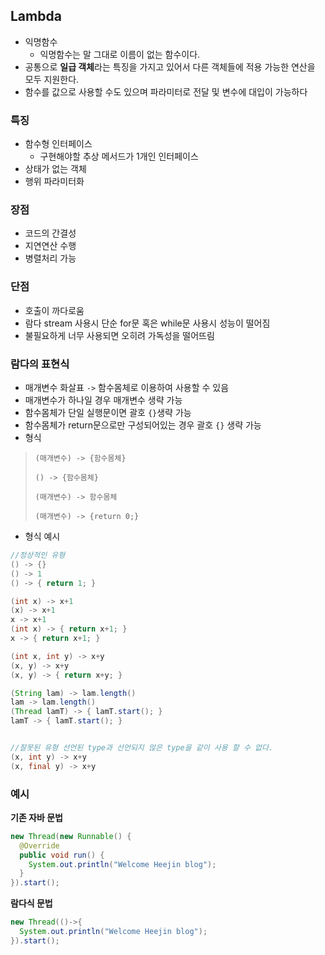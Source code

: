 ## Lambda

- 익명함수
  - 익명함수는 말 그대로 이름이 없는 함수이다.
- 공통으로 **일급 객체**라는 특징을 가지고 있어서 다른 객체들에 적용 가능한 연산을 모두 지원한다.
- 함수를 값으로 사용할 수도 있으며 파라미터로 전달 및 변수에 대입이 가능하다

### 특징

- 함수형 인터페이스
  - 구현해야할 추상 메서드가 1개인 인터페이스
- 상태가 없는 객체
- 행위 파라미터화

### 장점

- 코드의 간결성
- 지연연산 수행
- 병렬처리 가능

### 단점

- 호출이 까다로움
- 람다 stream 사용시 단순 for문 혹은  while문 사용시 성능이 떨어짐
- 불필요하게 너무 사용되면 오히려 가독성을 떨어뜨림

### 람다의 표현식

- 매개변수 화살표 `->` 함수몸체로 이용하여 사용할 수 있음
- 매개변수가 하나일 경우 매개변수 생략 가능
- 함수몸체가 단일 실행문이면 괄호 `{}`생략 가능
- 함수몸체가 return문으로만 구성되어있는 경우 괄호 `{}` 생략 가능
- 형식

> `(매개변수) -> {함수몸체}`
>
> `() -> {함수몸체}`
>
> `(매개변수) -> 함수몸체`
>
> `(매개변수) -> {return 0;}`

- 형식 예시

```java
//정상적인 유형
() -> {}
() -> 1
() -> { return 1; }

(int x) -> x+1
(x) -> x+1
x -> x+1
(int x) -> { return x+1; }
x -> { return x+1; }

(int x, int y) -> x+y
(x, y) -> x+y
(x, y) -> { return x+y; }

(String lam) -> lam.length()
lam -> lam.length()
(Thread lamT) -> { lamT.start(); }
lamT -> { lamT.start(); }


//잘못된 유형 선언된 type과 선언되지 않은 type을 같이 사용 할 수 없다.
(x, int y) -> x+y
(x, final y) -> x+y  
```



### 예시

**기존 자바 문법**

```java
new Thread(new Runnable() {
  @Override
  public void run() { 
    System.out.println("Welcome Heejin blog"); 
  }
}).start();
```

**람다식 문법**

```java
new Thread(()->{
  System.out.println("Welcome Heejin blog");
}).start();
```

